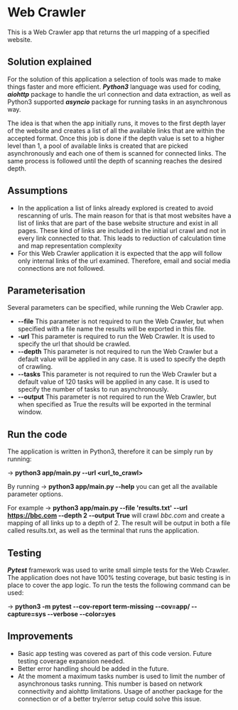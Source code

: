 # Web Crawler
This is a Web Crawler app that returns the url mapping of a specified website.

## Solution explained
For the solution of this application a selection of tools was made to make things faster and more efficient. ***Python3*** language was used for coding, ***aiohttp*** package to handle the url connection and data extraction, as well as Python3 supported ***asyncio*** package for running tasks in an asynchronous way.

The idea is that when the app initially runs, it moves to the first depth layer of the website and creates a list of all the available links that are within the accepted format. Once this job is done if the depth value is set to a higher level than 1, a pool of available links is created that are picked asynchronously and each one of them is scanned for connected links. The same process is followed until the depth of scanning reaches the desired depth.

## Assumptions
- In the application a list of links already explored is created to avoid rescanning of urls. The main reason for that is that most websites have a list of links that are part of the base website structure and exist in all pages. These kind of links are included in the initial url crawl and not in every link connected to that. This leads to reduction of calculation time and map representation complexity
- For this Web Crawler application it is expected that the app will follow only internal links of the url examined. Therefore, email and social media connections are not followed.


## Parameterisation
Several parameters can be specified, while running the Web Crawler app.

* **--file** This parameter is not required to run the Web Crawler, but when specified with a file name the results will be exported in this file.
* **-url** This parameter is required to run the Web Crawler. It is used to specify the url that should be crawled.
* **--depth** This parameter is not required to run the Web Crawler but a default value will be applied in any case. It is used to specify the depth of crawling.
* **--tasks** This parameter is not required to run the Web Crawler but a default value of 120 tasks will be applied in any case. It is used to specify the number of tasks to run asynchronously.
* **--output** This parameter is not required to run the Web Crawler, but when specified as True the results will be exported in the terminal window.

## Run the code
The application is written in Python3, therefore it can be simply run by running:

  -> **python3 app/main.py --url <url_to_crawl>**

By running -> **python3 app/main.py --help** you can get all the available parameter options.

For example -> **python3 app/main.py --file 'results.txt' --url  https://bbc.com --depth 2 --output True** will crawl *bbc.com* and create a mapping of all links up to a depth of 2. The result will be output in both a file called results.txt, as well as the terminal that runs the application.

## Testing
***Pytest*** framework was used to write small simple tests for the Web Crawler. The application does not have 100% testing coverage, but basic testing is in place to cover the app logic. To run the tests the following command can be used:

-> **python3 -m pytest --cov-report term-missing --cov=app/ --capture=sys --verbose --color=yes**

## Improvements
- Basic app testing was covered as part of this code version. Future testing coverage expansion needed.
- Better error handling should be added in the future.
- At the moment a maximum tasks number is used to limit the number of asynchronous tasks running. This number is based on network connectivity and aiohttp limitations. Usage of another package for the connection or of a better try/error setup could solve this issue.

